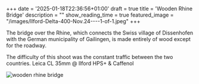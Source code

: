 +++
date = '2025-01-18T22:36:56+01:00'
draft = true
title = 'Wooden Rhine Bridge'
description = ""
show_reading_time = true
featured_image = "/images/Ilford-Delta-400-Nov.24----1-of-1.jpeg"
+++

The bridge over the Rhine, which connects the Swiss village of Dissenhofen with the German municipality of Gailingen, is made entirely of wood except for the roadway. 
<!--more-->
The difficulty of this shoot was the constant traffic between the two countries.
Leica CL 35mm @ Ilford HPS+ & Caffenol

![wooden rhine bridge](/images/Ilford-Delta-400-Nov.24----1-of-1.jpeg)
